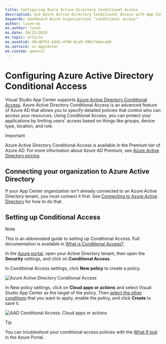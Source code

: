 ```yaml
---
title: Configuring Azure Active Directory Conditional Access
description: Use Azure Active Directory Conditional Access with App Center
keywords: dashboard Azure organizations "conditional access"
author: lucen-ms
ms.author: lucen
ms.date: 10/23/2019
ms.topic: article
ms.assetid: 48cd6f51-bd42-4f80-8ca9-390c7abecad4
ms.service: vs-appcenter
ms.custom: general
---
```


# Configuring Azure Active Directory Conditional Access
Visual Studio App Center supports [Azure Active Directory Conditional Access](/azure/active-directory/conditional-access/overview). Azure Active Directory Conditional Access is an advanced feature of Azure AD that allows you to specify detailed policies that control who can access your resources. Using Conditional Access, you can protect your applications by limiting users' access based on things like groups, device type, location, and role.

> [!IMPORTANT]
> Azure Active Directory Conditional Access is available in the Premium tier of Azure AD. For more information about Azure AD Premium, see [Azure Active Directory pricing](https://azure.microsoft.com/pricing/details/active-directory/).

## Connecting your organization to Azure Active Directory
If your App Center organization isn't already connected to an Azure Active Directory tenant, you must connect it first. See [Connecting to Azure Active Directory](./connecting-to-azure-active-directory.md) for how to do that.

## Setting up Conditional Access
> [!NOTE]
> This is an abbreviated guide to setting up Conditional Access. Full documentation is available in [What is Conditional Access?](/azure/active-directory/conditional-access/overview).

In the [Azure portal](https://portal.azure.com), open your Active Directory tenant, then open the **Security** settings, and click on **Conditional Access**.

In Conditional Access settings, click **New policy** to create a policy.

![Azure Active Directory Conditional Access](./images/conditional-access-2.png)

In New policy settings, click on **Cloud apps or actions** and select Visual Studio App Center as the target of the policy. Then [select the other conditions](/azure/active-directory/conditional-access/best-practices) that you want to apply, enable the policy, and click **Create** to save it.

![AAD Conditional Access: Cloud apps or actions](./images/conditional-access-1.png)

> [!TIP]
> You can troubleshoot your conditional access policies with the [What If tool](/azure/active-directory/conditional-access/troubleshoot-conditional-access-what-if) in the Azure Portal.
